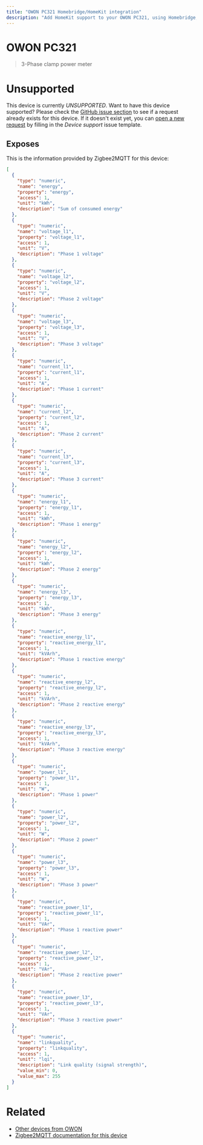 ```yaml
---
title: "OWON PC321 Homebridge/HomeKit integration"
description: "Add HomeKit support to your OWON PC321, using Homebridge, Zigbee2MQTT and homebridge-z2m."
---
```

<!---
This file has been GENERATED using src/docgen/docgen.ts
DO NOT EDIT THIS FILE MANUALLY!
-->
# OWON PC321
> 3-Phase clamp power meter


# Unsupported

This device is currently *UNSUPPORTED*.
Want to have this device supported? Please check the [GitHub issue section](https://github.com/itavero/homebridge-z2m/issues?q=PC321) to see if a request already exists for this device.
If it doesn't exist yet, you can [open a new request](https://github.com/itavero/homebridge-z2m/issues/new?assignees=&labels=enhancement&template=device_support.yml&title=%5BDevice%5D+OWON%20PC321&model=OWON%20PC321&exposes=%5B%0A%20%20%7B%0A%20%20%20%20%22type%22%3A%20%22numeric%22%2C%0A%20%20%20%20%22name%22%3A%20%22energy%22%2C%0A%20%20%20%20%22property%22%3A%20%22energy%22%2C%0A%20%20%20%20%22access%22%3A%201%2C%0A%20%20%20%20%22unit%22%3A%20%22kWh%22%2C%0A%20%20%20%20%22description%22%3A%20%22Sum%20of%20consumed%20energy%22%0A%20%20%7D%2C%0A%20%20%7B%0A%20%20%20%20%22type%22%3A%20%22numeric%22%2C%0A%20%20%20%20%22name%22%3A%20%22voltage_l1%22%2C%0A%20%20%20%20%22property%22%3A%20%22voltage_l1%22%2C%0A%20%20%20%20%22access%22%3A%201%2C%0A%20%20%20%20%22unit%22%3A%20%22V%22%2C%0A%20%20%20%20%22description%22%3A%20%22Phase%201%20voltage%22%0A%20%20%7D%2C%0A%20%20%7B%0A%20%20%20%20%22type%22%3A%20%22numeric%22%2C%0A%20%20%20%20%22name%22%3A%20%22voltage_l2%22%2C%0A%20%20%20%20%22property%22%3A%20%22voltage_l2%22%2C%0A%20%20%20%20%22access%22%3A%201%2C%0A%20%20%20%20%22unit%22%3A%20%22V%22%2C%0A%20%20%20%20%22description%22%3A%20%22Phase%202%20voltage%22%0A%20%20%7D%2C%0A%20%20%7B%0A%20%20%20%20%22type%22%3A%20%22numeric%22%2C%0A%20%20%20%20%22name%22%3A%20%22voltage_l3%22%2C%0A%20%20%20%20%22property%22%3A%20%22voltage_l3%22%2C%0A%20%20%20%20%22access%22%3A%201%2C%0A%20%20%20%20%22unit%22%3A%20%22V%22%2C%0A%20%20%20%20%22description%22%3A%20%22Phase%203%20voltage%22%0A%20%20%7D%2C%0A%20%20%7B%0A%20%20%20%20%22type%22%3A%20%22numeric%22%2C%0A%20%20%20%20%22name%22%3A%20%22current_l1%22%2C%0A%20%20%20%20%22property%22%3A%20%22current_l1%22%2C%0A%20%20%20%20%22access%22%3A%201%2C%0A%20%20%20%20%22unit%22%3A%20%22A%22%2C%0A%20%20%20%20%22description%22%3A%20%22Phase%201%20current%22%0A%20%20%7D%2C%0A%20%20%7B%0A%20%20%20%20%22type%22%3A%20%22numeric%22%2C%0A%20%20%20%20%22name%22%3A%20%22current_l2%22%2C%0A%20%20%20%20%22property%22%3A%20%22current_l2%22%2C%0A%20%20%20%20%22access%22%3A%201%2C%0A%20%20%20%20%22unit%22%3A%20%22A%22%2C%0A%20%20%20%20%22description%22%3A%20%22Phase%202%20current%22%0A%20%20%7D%2C%0A%20%20%7B%0A%20%20%20%20%22type%22%3A%20%22numeric%22%2C%0A%20%20%20%20%22name%22%3A%20%22current_l3%22%2C%0A%20%20%20%20%22property%22%3A%20%22current_l3%22%2C%0A%20%20%20%20%22access%22%3A%201%2C%0A%20%20%20%20%22unit%22%3A%20%22A%22%2C%0A%20%20%20%20%22description%22%3A%20%22Phase%203%20current%22%0A%20%20%7D%2C%0A%20%20%7B%0A%20%20%20%20%22type%22%3A%20%22numeric%22%2C%0A%20%20%20%20%22name%22%3A%20%22energy_l1%22%2C%0A%20%20%20%20%22property%22%3A%20%22energy_l1%22%2C%0A%20%20%20%20%22access%22%3A%201%2C%0A%20%20%20%20%22unit%22%3A%20%22kWh%22%2C%0A%20%20%20%20%22description%22%3A%20%22Phase%201%20energy%22%0A%20%20%7D%2C%0A%20%20%7B%0A%20%20%20%20%22type%22%3A%20%22numeric%22%2C%0A%20%20%20%20%22name%22%3A%20%22energy_l2%22%2C%0A%20%20%20%20%22property%22%3A%20%22energy_l2%22%2C%0A%20%20%20%20%22access%22%3A%201%2C%0A%20%20%20%20%22unit%22%3A%20%22kWh%22%2C%0A%20%20%20%20%22description%22%3A%20%22Phase%202%20energy%22%0A%20%20%7D%2C%0A%20%20%7B%0A%20%20%20%20%22type%22%3A%20%22numeric%22%2C%0A%20%20%20%20%22name%22%3A%20%22energy_l3%22%2C%0A%20%20%20%20%22property%22%3A%20%22energy_l3%22%2C%0A%20%20%20%20%22access%22%3A%201%2C%0A%20%20%20%20%22unit%22%3A%20%22kWh%22%2C%0A%20%20%20%20%22description%22%3A%20%22Phase%203%20energy%22%0A%20%20%7D%2C%0A%20%20%7B%0A%20%20%20%20%22type%22%3A%20%22numeric%22%2C%0A%20%20%20%20%22name%22%3A%20%22reactive_energy_l1%22%2C%0A%20%20%20%20%22property%22%3A%20%22reactive_energy_l1%22%2C%0A%20%20%20%20%22access%22%3A%201%2C%0A%20%20%20%20%22unit%22%3A%20%22kVArh%22%2C%0A%20%20%20%20%22description%22%3A%20%22Phase%201%20reactive%20energy%22%0A%20%20%7D%2C%0A%20%20%7B%0A%20%20%20%20%22type%22%3A%20%22numeric%22%2C%0A%20%20%20%20%22name%22%3A%20%22reactive_energy_l2%22%2C%0A%20%20%20%20%22property%22%3A%20%22reactive_energy_l2%22%2C%0A%20%20%20%20%22access%22%3A%201%2C%0A%20%20%20%20%22unit%22%3A%20%22kVArh%22%2C%0A%20%20%20%20%22description%22%3A%20%22Phase%202%20reactive%20energy%22%0A%20%20%7D%2C%0A%20%20%7B%0A%20%20%20%20%22type%22%3A%20%22numeric%22%2C%0A%20%20%20%20%22name%22%3A%20%22reactive_energy_l3%22%2C%0A%20%20%20%20%22property%22%3A%20%22reactive_energy_l3%22%2C%0A%20%20%20%20%22access%22%3A%201%2C%0A%20%20%20%20%22unit%22%3A%20%22kVArh%22%2C%0A%20%20%20%20%22description%22%3A%20%22Phase%203%20reactive%20energy%22%0A%20%20%7D%2C%0A%20%20%7B%0A%20%20%20%20%22type%22%3A%20%22numeric%22%2C%0A%20%20%20%20%22name%22%3A%20%22power_l1%22%2C%0A%20%20%20%20%22property%22%3A%20%22power_l1%22%2C%0A%20%20%20%20%22access%22%3A%201%2C%0A%20%20%20%20%22unit%22%3A%20%22W%22%2C%0A%20%20%20%20%22description%22%3A%20%22Phase%201%20power%22%0A%20%20%7D%2C%0A%20%20%7B%0A%20%20%20%20%22type%22%3A%20%22numeric%22%2C%0A%20%20%20%20%22name%22%3A%20%22power_l2%22%2C%0A%20%20%20%20%22property%22%3A%20%22power_l2%22%2C%0A%20%20%20%20%22access%22%3A%201%2C%0A%20%20%20%20%22unit%22%3A%20%22W%22%2C%0A%20%20%20%20%22description%22%3A%20%22Phase%202%20power%22%0A%20%20%7D%2C%0A%20%20%7B%0A%20%20%20%20%22type%22%3A%20%22numeric%22%2C%0A%20%20%20%20%22name%22%3A%20%22power_l3%22%2C%0A%20%20%20%20%22property%22%3A%20%22power_l3%22%2C%0A%20%20%20%20%22access%22%3A%201%2C%0A%20%20%20%20%22unit%22%3A%20%22W%22%2C%0A%20%20%20%20%22description%22%3A%20%22Phase%203%20power%22%0A%20%20%7D%2C%0A%20%20%7B%0A%20%20%20%20%22type%22%3A%20%22numeric%22%2C%0A%20%20%20%20%22name%22%3A%20%22reactive_power_l1%22%2C%0A%20%20%20%20%22property%22%3A%20%22reactive_power_l1%22%2C%0A%20%20%20%20%22access%22%3A%201%2C%0A%20%20%20%20%22unit%22%3A%20%22VAr%22%2C%0A%20%20%20%20%22description%22%3A%20%22Phase%201%20reactive%20power%22%0A%20%20%7D%2C%0A%20%20%7B%0A%20%20%20%20%22type%22%3A%20%22numeric%22%2C%0A%20%20%20%20%22name%22%3A%20%22reactive_power_l2%22%2C%0A%20%20%20%20%22property%22%3A%20%22reactive_power_l2%22%2C%0A%20%20%20%20%22access%22%3A%201%2C%0A%20%20%20%20%22unit%22%3A%20%22VAr%22%2C%0A%20%20%20%20%22description%22%3A%20%22Phase%202%20reactive%20power%22%0A%20%20%7D%2C%0A%20%20%7B%0A%20%20%20%20%22type%22%3A%20%22numeric%22%2C%0A%20%20%20%20%22name%22%3A%20%22reactive_power_l3%22%2C%0A%20%20%20%20%22property%22%3A%20%22reactive_power_l3%22%2C%0A%20%20%20%20%22access%22%3A%201%2C%0A%20%20%20%20%22unit%22%3A%20%22VAr%22%2C%0A%20%20%20%20%22description%22%3A%20%22Phase%203%20reactive%20power%22%0A%20%20%7D%2C%0A%20%20%7B%0A%20%20%20%20%22type%22%3A%20%22numeric%22%2C%0A%20%20%20%20%22name%22%3A%20%22linkquality%22%2C%0A%20%20%20%20%22property%22%3A%20%22linkquality%22%2C%0A%20%20%20%20%22access%22%3A%201%2C%0A%20%20%20%20%22unit%22%3A%20%22lqi%22%2C%0A%20%20%20%20%22description%22%3A%20%22Link%20quality%20(signal%20strength)%22%2C%0A%20%20%20%20%22value_min%22%3A%200%2C%0A%20%20%20%20%22value_max%22%3A%20255%0A%20%20%7D%0A%5D) by filling in the _Device support_ issue template.

## Exposes

This is the information provided by Zigbee2MQTT for this device:

```json
[
  {
    "type": "numeric",
    "name": "energy",
    "property": "energy",
    "access": 1,
    "unit": "kWh",
    "description": "Sum of consumed energy"
  },
  {
    "type": "numeric",
    "name": "voltage_l1",
    "property": "voltage_l1",
    "access": 1,
    "unit": "V",
    "description": "Phase 1 voltage"
  },
  {
    "type": "numeric",
    "name": "voltage_l2",
    "property": "voltage_l2",
    "access": 1,
    "unit": "V",
    "description": "Phase 2 voltage"
  },
  {
    "type": "numeric",
    "name": "voltage_l3",
    "property": "voltage_l3",
    "access": 1,
    "unit": "V",
    "description": "Phase 3 voltage"
  },
  {
    "type": "numeric",
    "name": "current_l1",
    "property": "current_l1",
    "access": 1,
    "unit": "A",
    "description": "Phase 1 current"
  },
  {
    "type": "numeric",
    "name": "current_l2",
    "property": "current_l2",
    "access": 1,
    "unit": "A",
    "description": "Phase 2 current"
  },
  {
    "type": "numeric",
    "name": "current_l3",
    "property": "current_l3",
    "access": 1,
    "unit": "A",
    "description": "Phase 3 current"
  },
  {
    "type": "numeric",
    "name": "energy_l1",
    "property": "energy_l1",
    "access": 1,
    "unit": "kWh",
    "description": "Phase 1 energy"
  },
  {
    "type": "numeric",
    "name": "energy_l2",
    "property": "energy_l2",
    "access": 1,
    "unit": "kWh",
    "description": "Phase 2 energy"
  },
  {
    "type": "numeric",
    "name": "energy_l3",
    "property": "energy_l3",
    "access": 1,
    "unit": "kWh",
    "description": "Phase 3 energy"
  },
  {
    "type": "numeric",
    "name": "reactive_energy_l1",
    "property": "reactive_energy_l1",
    "access": 1,
    "unit": "kVArh",
    "description": "Phase 1 reactive energy"
  },
  {
    "type": "numeric",
    "name": "reactive_energy_l2",
    "property": "reactive_energy_l2",
    "access": 1,
    "unit": "kVArh",
    "description": "Phase 2 reactive energy"
  },
  {
    "type": "numeric",
    "name": "reactive_energy_l3",
    "property": "reactive_energy_l3",
    "access": 1,
    "unit": "kVArh",
    "description": "Phase 3 reactive energy"
  },
  {
    "type": "numeric",
    "name": "power_l1",
    "property": "power_l1",
    "access": 1,
    "unit": "W",
    "description": "Phase 1 power"
  },
  {
    "type": "numeric",
    "name": "power_l2",
    "property": "power_l2",
    "access": 1,
    "unit": "W",
    "description": "Phase 2 power"
  },
  {
    "type": "numeric",
    "name": "power_l3",
    "property": "power_l3",
    "access": 1,
    "unit": "W",
    "description": "Phase 3 power"
  },
  {
    "type": "numeric",
    "name": "reactive_power_l1",
    "property": "reactive_power_l1",
    "access": 1,
    "unit": "VAr",
    "description": "Phase 1 reactive power"
  },
  {
    "type": "numeric",
    "name": "reactive_power_l2",
    "property": "reactive_power_l2",
    "access": 1,
    "unit": "VAr",
    "description": "Phase 2 reactive power"
  },
  {
    "type": "numeric",
    "name": "reactive_power_l3",
    "property": "reactive_power_l3",
    "access": 1,
    "unit": "VAr",
    "description": "Phase 3 reactive power"
  },
  {
    "type": "numeric",
    "name": "linkquality",
    "property": "linkquality",
    "access": 1,
    "unit": "lqi",
    "description": "Link quality (signal strength)",
    "value_min": 0,
    "value_max": 255
  }
]
```

# Related
* [Other devices from OWON](../index.md#owon)
* [Zigbee2MQTT documentation for this device](https://www.zigbee2mqtt.io/devices/PC321.html)